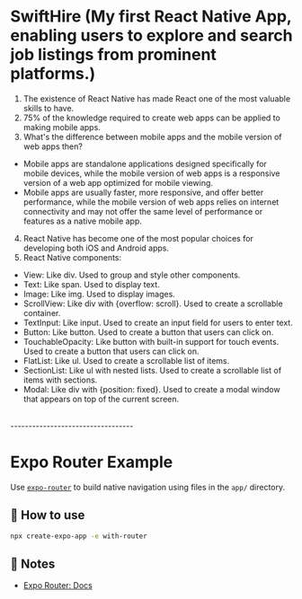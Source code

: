 # SwiftHire (My first React Native App, enabling users to explore and search job listings from prominent platforms.)

1. The existence of React Native has made React one of the most valuable skills to have.
2. 75% of the knowledge required to create web apps can be applied to making mobile apps.
3. What's the difference between mobile apps and the mobile version of web apps then?
- Mobile apps are standalone applications designed specifically for mobile devices, while the mobile version of web apps is a responsive version of a web app optimized for mobile viewing.
- Mobile apps are usually faster, more responsive, and offer better performance, while the mobile version of web apps relies on internet connectivity and may not offer the same level of performance or features as a native mobile app.
4. React Native has become one of the most popular choices for developing both iOS and Android apps.
5. React Native components:
- View: Like div. Used to group and style other components.
- Text: Like span. Used to display text.
- Image: Like img. Used to display images.
- ScrollView: Like div with {overflow: scroll}. Used to create a scrollable container.
- TextInput: Like input. Used to create an input field for users to enter text.
- Button: Like button. Used to create a button that users can click on.
- TouchableOpacity: Like button with built-in support for touch events. Used to create a button that users can click on.
- FlatList: Like ul. Used to create a scrollable list of items.
- SectionList: Like ul with nested lists. Used to create a scrollable list of items with sections.
- Modal: Like div with {position: fixed}. Used to create a modal window that appears on top of the current screen.



<br />
----------------------------------

# Expo Router Example

Use [`expo-router`](https://docs.expo.dev/router/introduction/) to build native navigation using files in the `app/` directory.

## 🚀 How to use

```sh
npx create-expo-app -e with-router
```

## 📝 Notes

- [Expo Router: Docs](https://docs.expo.dev/router/introduction/)

